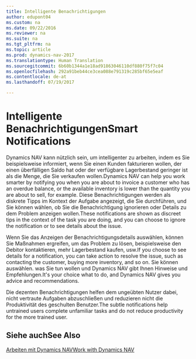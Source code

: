 ```yaml
---
title: Intelligente Benachrichtigungen
author: edupont04
ms.custom: na
ms.date: 09/22/2016
ms.reviewer: na
ms.suite: na
ms.tgt_pltfrm: na
ms.topic: article
ms.prod: dynamics-nav-2017
ms.translationtype: Human Translation
ms.sourcegitcommit: 6b60b1344a1e18ad91863046110df880f75f7c04
ms.openlocfilehash: 292a91beb44ce3cea088e791319c285bf65e5eaf
ms.contentlocale: de-at
ms.lasthandoff: 07/19/2017

---
```


# <a name="smart-notifications"></a><span data-ttu-id="e691f-102">Intelligente Benachrichtigungen</span><span class="sxs-lookup"><span data-stu-id="e691f-102">Smart Notifications</span></span>
<span data-ttu-id="e691f-103">Dynamics NAV kann nützlich sein, um intelligenter zu arbeiten, indem es Sie beispielsweise informiert, wenn Sie einen Kunden fakturieren wollen, der einen überfälligen Saldo hat oder der verfügbare Lagerbestand geringer ist als die Menge, die Sie verkaufen wollen.</span><span class="sxs-lookup"><span data-stu-id="e691f-103">Dynamics NAV can help you work smarter by notifying you when you are about to invoice a customer who has an overdue balance, or the available inventory is lower than the quantity you are about to sell, for example.</span></span> <span data-ttu-id="e691f-104">Diese Benachrichtigungen werden als diskrete Tipps im Kontext der Aufgabe angezeigt, die Sie durchführen, und Sie können wählen, ob Sie die Benachrichtigung ignorieren oder Details zu dem Problem anzeigen wollen.</span><span class="sxs-lookup"><span data-stu-id="e691f-104">These notifications are shown as discreet tips in the context of the task you are doing, and you can choose to ignore the notification or to see details about the issue.</span></span>  

<span data-ttu-id="e691f-105">Wenn Sie das Anzeigen der Benachrichtigungsdetails auswählen, können Sie Maßnahmen ergreifen, um das Problem zu lösen, beispielsweise den Debitor kontaktieren, mehr Lagerbestand kaufen, usw.</span><span class="sxs-lookup"><span data-stu-id="e691f-105">If you choose to see details for a notification, you can take action to resolve the issue, such as contacting the customer, buying more inventory, and so on.</span></span> <span data-ttu-id="e691f-106">Sie können auswählen. was Sie tun wollen und Dynamics NAV gibt Ihnen Hinweise und Empfehlungen.</span><span class="sxs-lookup"><span data-stu-id="e691f-106">It's your choice what to do, and Dynamics NAV gives you advice and recommendations.</span></span>  

<span data-ttu-id="e691f-107">Die dezenten Benachrichtigungen helfen dem ungeübten Nutzer dabei, nicht vertraute Aufgaben abzuschließen und reduzieren nicht die Produktivität des geschulten Benutzer.</span><span class="sxs-lookup"><span data-stu-id="e691f-107">The subtle notifications help untrained users complete unfamiliar tasks and do not reduce productivity for the more trained user.</span></span>

## <a name="see-also"></a><span data-ttu-id="e691f-108">Siehe auch</span><span class="sxs-lookup"><span data-stu-id="e691f-108">See Also</span></span>
[<span data-ttu-id="e691f-109">Arbeiten mit Dynamics NAV</span><span class="sxs-lookup"><span data-stu-id="e691f-109">Work with Dynamics NAV</span></span>](ui-work-product.md)


